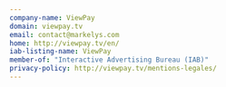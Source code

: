 ```yaml
---
company-name: ViewPay
domain: viewpay.tv
email: contact@markelys.com
home: http://viewpay.tv/en/
iab-listing-name: ViewPay
member-of: "Interactive Advertising Bureau (IAB)"
privacy-policy: http://viewpay.tv/mentions-legales/
---
```




